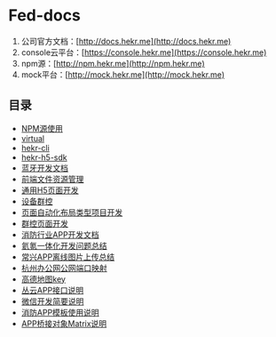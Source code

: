 # Fed-docs

1. 公司官方文档：[http://docs.hekr.me](http://docs.hekr.me)
2. console云平台：[https://console.hekr.me](https://console.hekr.me)
4. npm源：[http://npm.hekr.me](http://npm.hekr.me)
3. mock平台：[http://mock.hekr.me](http://mock.hekr.me)

## 目录

* [NPM源使用](./NPM源使用.md)
* [virtual](./virtual/README.md)
* [hekr-cli](./hekr-cli/README.md)
* [hekr-h5-sdk](./sdk/README.md)
* [蓝牙开发文档](./蓝牙开发文档/README.md)
* [前端文件资源管理](./前端文件资源管理.md)
* [通用H5页面开发](./通用H5页面开发.md)
* [设备群控](./设备群控.md)
* [页面自动化布局类型项目开发](./自动化布局页面开发注意事项.md)
* [群控页面开发](./群控页面开发.md)
* [消防行业APP开发文档](./消防行业APP开发文档/README.md)
* [氦氪一体化开发问题总结](./氦氪一体化开发问题总结.md)
* [常兴APP离线图片上传总结](./常兴APP离线图片上传总结/README.md)
* [杭州办公网公网端口映射](./杭州办公网公网端口映射.md)
* [高德地图key](./高德地图key.md)
* [丛云APP接口说明](./丛云APP接口说明.md)
* [微信开发简要说明](./微信开发简要说明.md)
* [消防APP模板使用说明](./消防APP模板使用说明/README.md)
* [APP桥接对象Matrix说明](./matrix.md)
